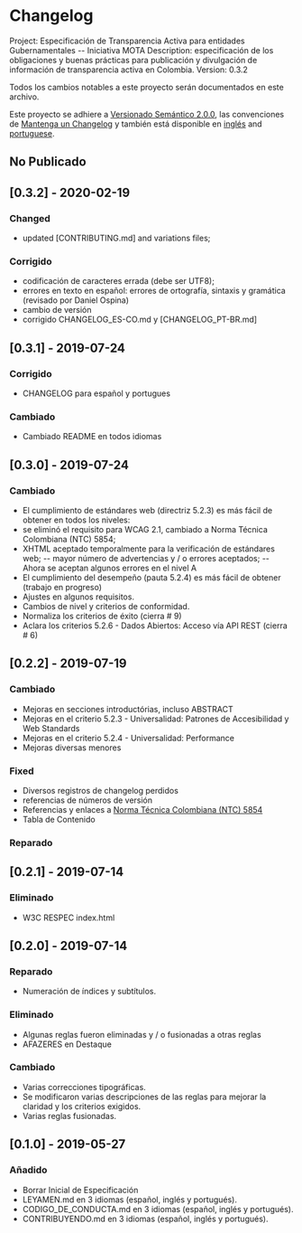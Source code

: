 # Changelog
Project: Especificación de Transparencia Activa para entidades Gubernamentales -- Iniciativa MOTA
Description: especificación de los obligaciones y buenas prácticas para publicación y divulgación de información de transparencia activa en Colombia.
Version: 0.3.2

Todos los cambios notables a este proyecto serán documentados en este archivo.

Este proyecto se adhiere a [Versionado Semántico 2.0.0](http://semver.org/), las convenciones de [Mantenga un Changelog](https://keepachangelog.com/es-ES/1.0.0/) y también está disponible en [inglés](CHANGELOG.md) and [portuguese](CHANGELOG_PT-BR.md).

## No Publicado

## [0.3.2] - 2020-02-19

### Changed
- updated [CONTRIBUTING.md] and variations files;

### Corrigido
- codificación de caracteres errada (debe ser UTF8);
- errores en texto en español: errores de ortografía, sintaxis y gramática (revisado por Daniel Ospina)
- cambio de versión
- corrigido CHANGELOG_ES-CO.md y [CHANGELOG_PT-BR.md]

## [0.3.1] - 2019-07-24

### Corrigido
- CHANGELOG para español y portugues

### Cambiado
- Cambiado README en todos idiomas

## [0.3.0] - 2019-07-24

### Cambiado

- El cumplimiento de estándares web (directriz 5.2.3) es más fácil de obtener en todos los niveles:
- se eliminó el requisito para WCAG 2.1, cambiado a Norma Técnica Colombiana (NTC) 5854;
- XHTML aceptado temporalmente para la verificación de estándares web;
-- mayor número de advertencias y / o errores aceptados;
-- Ahora se aceptan algunos errores en el nivel A
- El cumplimiento del desempeño (pauta 5.2.4) es más fácil de obtener (trabajo en progreso)
- Ajustes en algunos requisitos.
- Cambios de nivel y criterios de conformidad.
- Normaliza los criterios de éxito (cierra # 9)
- Aclara los criterios 5.2.6 - Dados Abiertos: Acceso vía API REST (cierra # 6)

## [0.2.2] - 2019-07-19

### Cambiado
- Mejoras en secciones introductórias, incluso ABSTRACT
- Mejoras en el criterio 5.2.3 - Universalidad: Patrones de Accesibilidad y Web Standards
- Mejoras en el criterio 5.2.4 - Universalidad: Performance
- Mejoras diversas menores

### Fixed
- Diversos registros de changelog perdidos
- referencias de números de versión
- Referencias y enlaces a [Norma Técnica Colombiana (NTC) 5854](https://ntc5854.accesibilidadweb.co/)
- Tabla de Contenido

### Reparado

## [0.2.1] - 2019-07-14

### Eliminado
- W3C RESPEC index.html

## [0.2.0] - 2019-07-14

### Reparado
- Numeración de índices y subtítulos.

### Eliminado
- Algunas reglas fueron eliminadas y / o fusionadas a otras reglas
- AFAZERES en Destaque

### Cambiado
- Varias correcciones tipográficas.
- Se modificaron varias descripciones de las reglas para mejorar la claridad y los criterios exigidos.
- Varias reglas fusionadas.

## [0.1.0] - 2019-05-27

### Añadido
- Borrar Inicial de Especificación
- LEYAMEN.md en 3 idiomas (español, inglés y portugués).
- CODIGO_DE_CONDUCTA.md en 3 idiomas (español, inglés y portugués).
- CONTRIBUYENDO.md en 3 idiomas (español, inglés y portugués).
